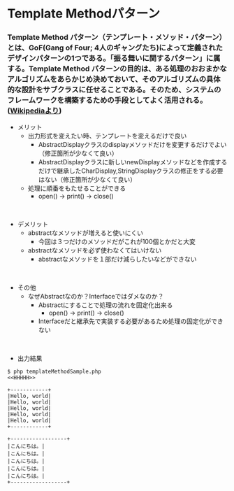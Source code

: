 # Template Methodパターン

### Template Method パターン（テンプレート・メソッド・パターン）とは、GoF(Gang of Four; 4人のギャングたち)によって定義されたデザインパターンの1つである。「振る舞いに関するパターン」に属する。Template Method パターンの目的は、ある処理のおおまかなアルゴリズムをあらかじめ決めておいて、そのアルゴリズムの具体的な設計をサブクラスに任せることである。そのため、システムのフレームワークを構築するための手段としてよく活用される。([Wikipediaより](https://ja.wikipedia.org/wiki/Template_Method_%E3%83%91%E3%82%BF%E3%83%BC%E3%83%B3))

- メリット
    - 出力形式を変えたい時、テンプレートを変えるだけで良い
        - AbstractDisplayクラスのdisplayメソッドだけを変更するだけでよい（修正箇所が少なくて良い）
        - AbstractDisplayクラスに新しいnewDisplayメソッドなどを作成するだけで継承したCharDisplay,StringDisplayクラスの修正をする必要はない（修正箇所が少なくて良い）
    - 処理に順番をもたせることができる
        - open() → print() → close()

<br>

- デメリット
    - abstractなメソッドが増えると使いにくい
        - 今回は３つだけのメソッドだがこれが100個とかだと大変
    - abstractなメソッドを必ず使わなくてはいけない
        - abstractなメソッドを１部だけ減らしたいなどができない

<br>

- その他
    - なぜAbstractなのか？Interfaceではダメなのか？
        - Abstractにすることで処理の流れを固定化出来る
            - open() → print() → close()
        - Interfaceだと継承先で実装する必要があるため処理の固定化ができない

<br>

- 出力結果

```
$ php templateMethodSample.php
<<HHHHH>>

+------------+
|Hello, world|
|Hello, world|
|Hello, world|
|Hello, world|
|Hello, world|
+------------+

+------------------+
|こんにちは。|
|こんにちは。|
|こんにちは。|
|こんにちは。|
|こんにちは。|
+------------------+
```
